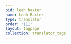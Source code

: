 ```yaml
---
pid: leah_baxter
name: Leah Baxter
type: translator
order: '111'
layout: tagpage
collection: translator_tags
---
```

